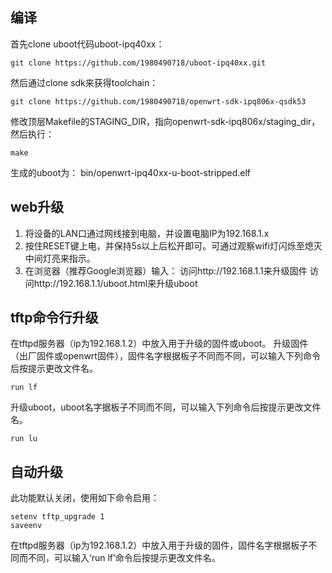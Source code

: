 ## 编译

首先clone uboot代码uboot-ipq40xx：
```
git clone https://github.com/1980490718/uboot-ipq40xx.git
```
然后通过clone sdk来获得toolchain：
```
git clone https://github.com/1980490718/openwrt-sdk-ipq806x-qsdk53
```
修改顶层Makefile的STAGING_DIR，指向openwrt-sdk-ipq806x/staging_dir，然后执行：
```
make
```
生成的uboot为：
bin/openwrt-ipq40xx-u-boot-stripped.elf


## web升级

1. 将设备的LAN口通过网线接到电脑，并设置电脑IP为192.168.1.x
2. 按住RESET键上电，并保持5s以上后松开即可。可通过观察wifi灯闪烁至熄灭中间灯亮来指示。
3. 在浏览器（推荐Google浏览器）输入：
访问http://192.168.1.1来升级固件
访问http://192.168.1.1/uboot.html来升级uboot


## tftp命令行升级

在tftpd服务器（ip为192.168.1.2）中放入用于升级的固件或uboot。
升级固件（出厂固件或openwrt固件），固件名字根据板子不同而不同，可以输入下列命令后按提示更改文件名。
```
run lf
```

升级uboot，uboot名字据板子不同而不同，可以输入下列命令后按提示更改文件名。
```
run lu
```

## 自动升级
此功能默认关闭，使用如下命令启用：
```
setenv tftp_upgrade 1
saveenv
```
在tftpd服务器（ip为192.168.1.2）中放入用于升级的固件，固件名字根据板子不同而不同，可以输入‘run lf’命令后按提示更改文件名。

